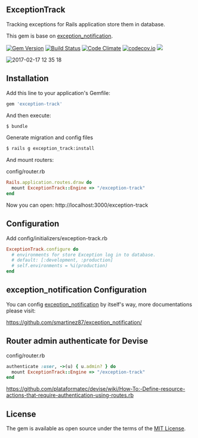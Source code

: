 ExceptionTrack
--------------

Tracking exceptions for Rails application store them in database.

This gem is base on [exception_notification](https://github.com/smartinez87/exception_notification/).

[![Gem Version](https://badge.fury.io/rb/exception-track.svg)](https://badge.fury.io/rb/exception-track) [![Build Status](https://travis-ci.org/rails-engine/exception-track.svg)](https://travis-ci.org/rails-engine/exception-track) [![Code Climate](https://codeclimate.com/github/rails-engine/exception-track/badges/gpa.svg)](https://codeclimate.com/github/rails-engine/exception-track) [![codecov.io](https://codecov.io/github/rails-engine/exception-track/coverage.svg?branch=master)](https://codecov.io/github/rails-engine/exception-track?branch=master) [![](http://inch-ci.org/github/rails-engine/exception-track.svg?branch=master)](http://inch-ci.org/github/rails-engine/exception-track?branch=master)

![2017-02-17 12 35 18](https://cloud.githubusercontent.com/assets/5518/23052599/8e267c02-f50d-11e6-8d6e-cef0cc1991b7.png)

## Installation

Add this line to your application's Gemfile:

```ruby
gem 'exception-track'
```

And then execute:

```bash
$ bundle
```

Generate migration and config files

```bash
$ rails g exception_track:install
```

And mount routers:

config/router.rb

```rb
Rails.application.routes.draw do
  mount ExceptionTrack::Engine => "/exception-track"
end
```

Now you can open: http://localhost:3000/exception-track

## Configuration

Add config/initializers/exception-track.rb

```rb
ExceptionTrack.configure do
  # environments for store Exception log in to database.
  # default: [:development, :production]
  # self.environments = %i(production)
end
```

## exception_notification Configuration

You can config [exception_notification](https://github.com/smartinez87/exception_notification/) by itself's way, more documentations please visit:

https://github.com/smartinez87/exception_notification/

## Router admin authenticate for Devise

config/router.rb

```rb
authenticate :user, ->(u) { u.admin? } do
  mount ExceptionTrack::Engine => "/exception-track"
end
```

https://github.com/plataformatec/devise/wiki/How-To:-Define-resource-actions-that-require-authentication-using-routes.rb

## License

The gem is available as open source under the terms of the [MIT License](http://opensource.org/licenses/MIT).
